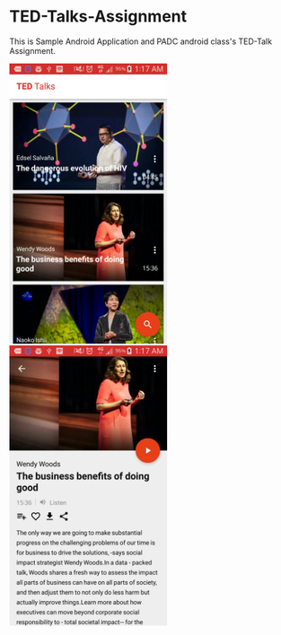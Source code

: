 # TED-Talks-Assignment

This is Sample Android Application and PADC android class's TED-Talk Assignment.


<img src="https://github.com/myomyo/hello-world/blob/master/screenshots/Screenshot_TED_Talk_2018-06-22-01-17-10.jpg" height="500">
<img src="https://github.com/myomyo/hello-world/blob/master/screenshots/Screenshot_TED_Talk_2018-06-22-01-17-33.jpg" height="500">
